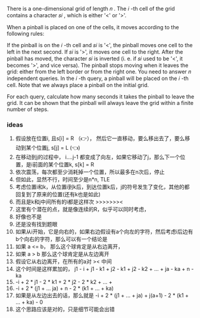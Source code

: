 There is a one-dimensional grid of length 𝑛
. The 𝑖
-th cell of the grid contains a character 𝑠𝑖
, which is either '<' or '>'.

When a pinball is placed on one of the cells, it moves according to the following rules:

If the pinball is on the 𝑖
-th cell and 𝑠𝑖
 is '<', the pinball moves one cell to the left in the next second. If 𝑠𝑖
 is '>', it moves one cell to the right.
After the pinball has moved, the character 𝑠𝑖
 is inverted (i. e. if 𝑠𝑖
 used to be '<', it becomes '>', and vice versa).
The pinball stops moving when it leaves the grid: either from the left border or from the right one.
You need to answer 𝑛
 independent queries. In the 𝑖
-th query, a pinball will be placed on the 𝑖
-th cell. Note that we always place a pinball on the initial grid.

For each query, calculate how many seconds it takes the pinball to leave the grid. It can be shown that the pinball will always leave the grid within a finite number of steps.


### ideas
1. 假设放在位置i, 且s[i] = R （👉）， 然后它一直移动，要么移出去了，要么移动到某个位置j, s[j] = L (👈)
2. 在移动到j的过程中， i....j-1 都变成了向左，如果它移动了j，那么下一个位置，是i前面的某个位置k, s[k] = R
3. 依次震荡，每次都至少消耗掉一个位置，所以最多在n次后，停止
4. 但如此，显然不行，时间至少是n*n, TLE
5. 考虑位置i和k，从位置i到k后，到达位置k后，j的符号发生了变化，其他的都回复到了原来的位置(还有k也是如此)
6. 而且是k和j中间所有的i都是这样次 >>>>>>><
7. 这里有个潜在的点，就是像连续的R，似乎可以同时考虑，
8. 好像也不是
9. 还是没有找到题眼
10. 如果从i开始，它是向右的，如果右边假设有a个向左的字符，然后考虑i后边有b个向右的字符，那么可以有一个结论是
11. 如果 a <= b， 那么这个球肯定是从右边离开，
12. 如果 a > b 那么这个球肯定是从左边离开
13. 假设它从右边离开，在所有的a对 >< 中间
14. 这个时间是这样累加的， j1 - i + j1 - k1 + j2 - k1 + j2 - k2 + ... + ja - ka + n - ka
15. -i + 2 * j1 - 2 * k1 + 2 * j2 - 2 * k2 + ... + 
16. -i + 2 * (j1 + ... ja) + n - 2 * (k1 + ... + ka)
17. 如果是从左边出去的话，那么就是 -i + 2 * (j1 + ... + ja) + j(a+1) - 2 * (k1 + ... + ka) - 0
18. 这个思路应该是对的，只是细节可能会出错